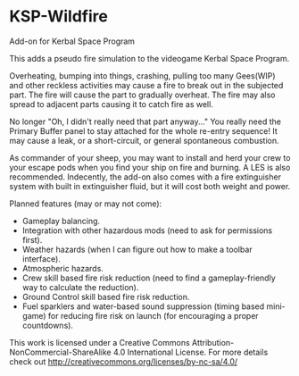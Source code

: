 # KSP-Wildfire
Add-on for Kerbal Space Program

This adds a pseudo fire simulation to the videogame Kerbal Space Program.

Overheating, bumping into things, crashing, pulling too many Gees(WIP) and other reckless activities may cause a fire to break out in the subjected part. The fire will cause the part to gradually overheat. The fire may also spread to adjacent parts causing it to catch fire as well. 

No longer "Oh, I didn't really need that part anyway..." You really need the Primary Buffer panel to stay attached for the whole re-entry sequence! It may cause a leak, or a short-circuit, or general spontaneous combustion.

As commander of your sheep, you may want to install and herd your crew to your escape pods when you find your ship on fire and burning. A LES is also recommended. Indecently, the add-on also comes with a fire extinguisher system with built in extinguisher fluid, but it will cost both weight and power.

Planned features (may or may not come):

- Gameplay balancing.
- Integration with other hazardous mods (need to ask for permissions first).
- Weather hazards (when I can figure out how to make a toolbar interface).
- Atmospheric hazards.
- Crew skill based fire risk reduction (need to find a gameplay-friendly way to calculate the reduction).
- Ground Control skill based fire risk reduction.
- Fuel sparklers and water-based sound suppression (timing based mini-game) for reducing fire risk on launch (for encouraging a proper     countdowns).





This work is licensed under a Creative Commons Attribution-NonCommercial-ShareAlike 4.0 International License.
For more details check out http://creativecommons.org/licenses/by-nc-sa/4.0/
